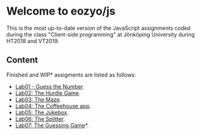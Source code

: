# Welcome to eozyo/js

This is the most up-to-date version of the JavaScript assignments coded during the class "Client-side programming" at Jönköping University during HT2018 and VT2019.

## Content
Finished and WIP* assigments are listed as follows:
* [Lab01 - Guess the Number](a01).
* [Lab02: The Hurdle Game](https://github.com/eozyo/js/tree/master/a02).
* [Lab03: The Maze](https://github.com/eozyo/js/tree/master/a03).
* [Lab04: The Coffeehouse app](https://github.com/eozyo/js/tree/master/a04).
* [Lab05: The Jukebox](https://github.com/eozyo/js/tree/master/a05).
* [Lab06: The Splitter](https://github.com/eozyo/js/tree/master/a06).
*	[Lab07: The Guessing Game](https://github.com/eozyo/js/tree/Assignment-07/a07)*.
